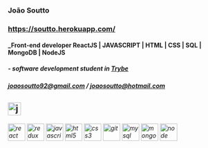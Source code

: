 ### João Soutto
### https://soutto.herokuapp.com/
#### _Front-end developer ReactJS | JAVASCRIPT | HTML | CSS | SQL | MongoDB | NodeJS
##### - software development student in [Trybe](https://www.betrybe.com/)
##### joaosoutto92@gmail.com / joaosoutto@hotmail.com
<a href="https://linkedin.com/in/joaosoutto" target="blank"><img align="center" src="https://cdn.jsdelivr.net/npm/simple-icons@3.0.1/icons/linkedin.svg" alt="joaosoutto" height="30" width="30" /></a>
---




<h6>
<img src="https://devicons.github.io/devicon/devicon.git/icons/react/react-original-wordmark.svg" alt="react" width="40" height="40"/>   
<img src="https://devicons.github.io/devicon/devicon.git/icons/redux/redux-original.svg" alt="redux" width="40" height="40"/>
<img src="https://devicons.github.io/devicon/devicon.git/icons/javascript/javascript-original.svg" alt="javascript" width="40" height="40"/>     
<img src="https://devicons.github.io/devicon/devicon.git/icons/html5/html5-original-wordmark.svg" alt="html5" width="40" height="40"/>    
<img src="https://devicons.github.io/devicon/devicon.git/icons/css3/css3-original-wordmark.svg" alt="css3" width="40" height="40"/> 
<img src="https://www.vectorlogo.zone/logos/git-scm/git-scm-icon.svg" alt="git" width="40" height="40"/>    
<img src="https://devicons.github.io/devicon/devicon.git/icons/mysql/mysql-original-wordmark.svg" alt="mysql" width="40" height="40"/>  
<img src="https://devicon.dev/devicon.git/icons/mongodb/mongodb-original-wordmark.svg" alt="mongo" width="40" height="40"/>  
<img src="https://devicon.dev/devicon.git/icons/nodejs/nodejs-original-wordmark.svg" alt="node" width="40" height="40"/>  
  
  </h6>












